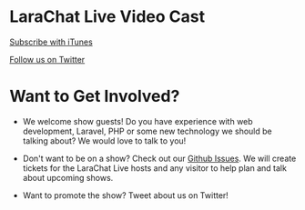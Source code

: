 LaraChat Live Video Cast
=======

[Subscribe with iTunes](https://itunes.apple.com/ca/podcast/larachat-live/id1178173864?mt=2)

[Follow us on Twitter](https://twitter.com/larachat_slack)

Want to Get Involved?
==

- We welcome show guests! Do you have experience with web development, Laravel, PHP or some new technology we should be talking about? We would love to talk to you!

- Don't want to be on a show? Check out our [Github Issues](https://github.com/LaraChat/live/issues). We will create tickets for the LaraChat Live hosts and any visitor to help plan and talk about upcoming shows. 

- Want to promote the show? Tweet about us on Twitter! 
